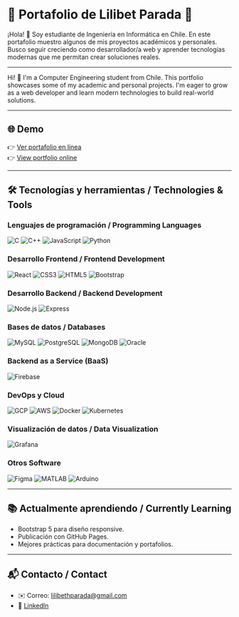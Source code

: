 # 🌟 Portafolio de Lilibet Parada 🌟

¡Hola! 👋 Soy estudiante de Ingeniería en Informática en Chile. En este portafolio muestro algunos de mis proyectos académicos y personales. Busco seguir creciendo como desarrollador/a web y aprender tecnologías modernas que me permitan crear soluciones reales.

---

Hi! 👋 I'm a Computer Engineering student from Chile. This portfolio showcases some of my academic and personal projects. I'm eager to grow as a web developer and learn modern technologies to build real-world solutions.

---

## 🌐 Demo

👉 [Ver portafolio en línea](https://lilitha04.github.io)  
👉 [View portfolio online](https://lilitha04.github.io)

---

## 🛠️ Tecnologías y herramientas / Technologies & Tools

### Lenguajes de programación / Programming Languages
![C](https://img.shields.io/badge/C-A8B9CC?style=flat&logo=c&logoColor=white)
![C++](https://img.shields.io/badge/C++-00599C?style=flat&logo=c%2b%2b&logoColor=white)
![JavaScript](https://img.shields.io/badge/JavaScript-F7DF1E?style=flat&logo=javascript&logoColor=black)
![Python](https://img.shields.io/badge/Python-3776AB?style=flat&logo=python&logoColor=white)

### Desarrollo Frontend / Frontend Development
![React](https://img.shields.io/badge/React-61DAFB?style=flat&logo=react&logoColor=black)
![CSS3](https://img.shields.io/badge/CSS3-1572B6?style=flat&logo=css3&logoColor=white)
![HTML5](https://img.shields.io/badge/HTML5-E34F26?style=flat&logo=html5&logoColor=white)
![Bootstrap](https://img.shields.io/badge/Bootstrap-7952B3?style=flat&logo=bootstrap&logoColor=white)

### Desarrollo Backend / Backend Development
![Node.js](https://img.shields.io/badge/Node.js-339933?style=flat&logo=node.js&logoColor=white)
![Express](https://img.shields.io/badge/Express.js-000000?style=flat&logo=express&logoColor=white)

### Bases de datos / Databases
![MySQL](https://img.shields.io/badge/MySQL-4479A1?style=flat&logo=mysql&logoColor=white)
![PostgreSQL](https://img.shields.io/badge/PostgreSQL-336791?style=flat&logo=postgresql&logoColor=white)
![MongoDB](https://img.shields.io/badge/MongoDB-47A248?style=flat&logo=mongodb&logoColor=white)
![Oracle](https://img.shields.io/badge/Oracle-F80000?style=flat&logo=oracle&logoColor=white)

### Backend as a Service (BaaS)
![Firebase](https://img.shields.io/badge/Firebase-FFCA28?style=flat&logo=firebase&logoColor=black)

### DevOps y Cloud
![GCP](https://img.shields.io/badge/Google%20Cloud-4285F4?style=flat&logo=googlecloud&logoColor=white)
![AWS](https://img.shields.io/badge/AWS-232F3E?style=flat&logo=amazonaws&logoColor=white)
![Docker](https://img.shields.io/badge/Docker-2496ED?style=flat&logo=docker&logoColor=white)
![Kubernetes](https://img.shields.io/badge/Kubernetes-326CE5?style=flat&logo=kubernetes&logoColor=white)

### Visualización de datos / Data Visualization
![Grafana](https://img.shields.io/badge/Grafana-F46800?style=flat&logo=grafana&logoColor=white)

### Otros Software
![Figma](https://img.shields.io/badge/Figma-F24E1E?style=flat&logo=figma&logoColor=white)
![MATLAB](https://img.shields.io/badge/MATLAB-0076A8?style=flat&logo=mathworks&logoColor=white)
![Arduino](https://img.shields.io/badge/Arduino-00979D?style=flat&logo=arduino&logoColor=white)

---

## 📚 Actualmente aprendiendo / Currently Learning

- Bootstrap 5 para diseño responsive.
- Publicación con GitHub Pages.
- Mejores prácticas para documentación y portafolios.

---

## 📬 Contacto / Contact

- ✉️ Correo: lilibethparada@gmail.com
- 💼 [LinkedIn](www.linkedin.com/in/lilibet-parada-muñoz)
